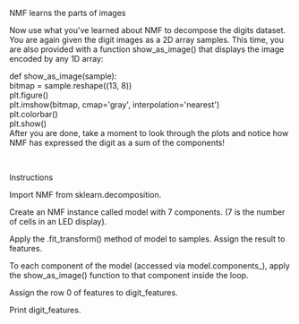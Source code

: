 NMF learns the parts of images

Now use what you've learned about NMF to decompose the digits dataset. You are again given the digit images as a 2D array samples. This time, you are also provided with a function show_as_image() that displays the image encoded by any 1D array:

def show_as_image(sample):  
    bitmap = sample.reshape((13, 8))  
    plt.figure()  
    plt.imshow(bitmap, cmap='gray', interpolation='nearest')  
    plt.colorbar()  
    plt.show()  
After you are done, take a moment to look through the plots and notice how NMF has expressed the digit as a sum of the components!

<br>

Instructions

Import NMF from sklearn.decomposition.

Create an NMF instance called model with 7 components. (7 is the number of cells in an LED display).

Apply the .fit_transform() method of model to samples. Assign the result to features.

To each component of the model (accessed via model.components_), apply the show_as_image() function to that component inside the loop.

Assign the row 0 of features to digit_features.

Print digit_features.
